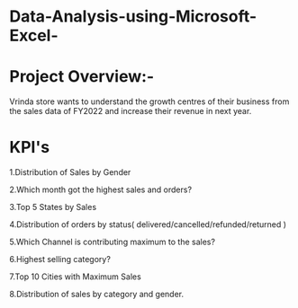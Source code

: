 # Data-Analysis-using-Microsoft-Excel-


# Project Overview:-
Vrinda store wants to understand the growth centres of their business from the sales data of FY2022 and increase their revenue in next year.

# KPI's
1.Distribution of Sales by Gender 

2.Which month got the highest sales and orders? 

3.Top 5 States by Sales 

4.Distribution of orders by status( delivered/cancelled/refunded/returned )  

5.Which Channel is contributing maximum to the sales?  

6.Highest selling category?  

7.Top 10 Cities with Maximum Sales 

8.Distribution of sales by category and gender. 




































































